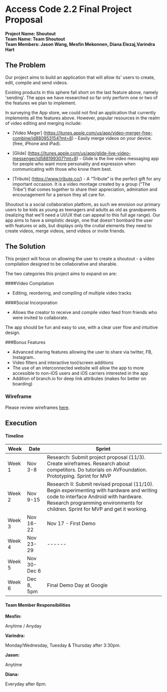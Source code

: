 # Access Code 2.2 Final Project Proposal

**Project Name: Shoutout**  
**Team Name: Team Shoutout**  
**Team Members: Jason Wang, Mesfin Mekonnen, Diana Elezaj,Varindra Hart**  

## The Problem 

Our project aims to build an application that will allow its' users to create, edit, compile and send videos.

Existing products in this sphere fall short on the last feature above, namely 'sending'. The apps we have researched so far only perform one or two of the features we plan to implement. 

 In surveying the App store, we could not find an application that currently implements all the features above. However, popular resources in the realm of video editing and merging include:

* [Video Meger] (https://itunes.apple.com/us/app/video-merger-free-combine/id880953154?mt=8) -  Easily merge videos on your device.  (free, iPhone and iPad).
* [Glide] (https://itunes.apple.com/us/app/glide-live-video-messenger/id588199307?mt=8) - Glide is the live video messaging app for people who want more personality and expression when communicating with those who know them best.
 
* [Tribute] (https://www.tribute.co/) - A “Tribute” is the perfect gift for any important occasion. It is a video montage created by a group ("The Tribe”) that comes together to share their appreciation, admiration and encouragement for a person they all care for.

Shoutout is a social collaboration platform, as such we envision our primary users to be kids as young as teenagers and adults as old as grandparents (realizing that we'll need a UI/UX that can appeal to this full age range). Our app aims to have a simplistic design, one that doesn't bombard the user with features or ads, but displays only the crutial elements they need to create videos, merge videos, send videos or invite friends.

## The Solution 

This project will focus on allowing the user to create a shoutout - a video compilation designed to be collaborative and sharable. 

The two categories this project aims to expand on are:

####Video Compilation
* Editing, reordering, and compiling of multiple video tracks

####Social Incorporation
* Allows the creator to receive and compile video feed from friends who were invited to collaborate. 

The app should be fun and easy to use, with a clear user flow and intuitive design. 


###Bonus Features

* Advanced sharing features allowing the user to share via twitter, FB, Instagram..
* Video filters and interactive tool/screen additions
* The use of an interconnected website will allow the app to more accessible to non-iOS users and iOS carriers interested in the app
* Addition of branch.io for deep link attributes (makes for better on boarding)

### Wireframe
Please review wireframes [here]().

## Execution

#### Timeline

| Week | Date | Sprint | 
|----|----|---|
| Week 1 |Nov 3-8| Research: Submit project proposal (11/3). Create wireframes. Research about competitors. Do tutorials on AVFoundation. Prototyping. Sprint for MVP|
| Week 2 |Nov 9-15| Research II: Submit revised proposal (11/10). Begin experimenting with hardware and writing code to interface Android with hardware. Research programming environments for children. Sprint for MVP and get it working.|
| Week 3 | Nov 16-22|  Nov 17 - First Demo|
| Week 4 | Nov 23-29| ------ |
| Week 5 | Nov 30-Dec 6| | ------  Implement bonuses. |
| Week 6 | Dec 8, 5pm | Final Demo Day at Google |

#### Team Member Responsibilities

**Mesfin:**

Anytime / Anyday

**Varindra:**

Monday/Wednesday, Tuesday & Thursday after 3:30pm. 

**Jason:**

Anytime

**Diana:**

Everyday after 6pm.
